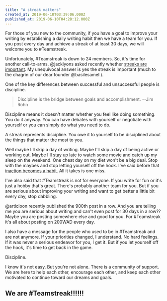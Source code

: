 ```yaml
---
title: "A streak matters"
created_at: 2019-06-10T03:39:06.000Z
published_at: 2019-06-10T04:28:12.000Z
---
```

For those of you new to the community, if you have a goal to improve your writing by establishing a daily writing habit then we have a team for you. If you post every day and achieve a streak of at least 30 days, we will welcome you to #Teamstreak.

Unfortunately, #Teamstreak is down to 24 members. So, it's time for another call-to-arms. @jacklyons asked recently whether [streaks are important](https://200wordsaday.com/words/are-streaks-important-197245cfc561394e19). My unequivocal answer is yes the streak is important (much to the chagrin of our dear founder @basilesamel ). 

One of the key differences between successful and unsuccessful people is discipline.

> Discipline is the bridge between goals and accomplishment. --Jim Rohn

Discipline means it doesn't matter whether you feel like doing something. You do it anyway. You can have debates with yourself or negotiate with yourself or you can simply do what you need to do. 

A streak represents discipline. You owe it to yourself to be disciplined about the things that matter the most to you. 

Well maybe I'll skip a day of writing. Maybe I'll skip a day of being active or working out. Maybe I'll stay up late to watch some movie and catch up my sleep on the weekend. One cheat day on my diet won't be a big deal. Stop with the maybes and stop letting yourself off the hook. I've said before that [inaction becomes a habit](https://200wordsaday.com/words/inaction-becomes-a-habit-163715ccc60ab9a1fb). All it takes is one miss. 

I've also said that #Teamstreak is not for everyone. If you write for fun or it's just a hobby that's great. There's probably another team for you. But if you are serious about improving your writing and want to get better a little bit every day, stop dabbling. 

@articloon recently published the 900th post in a row. And you are telling me you are serious about writing and can't even post for 30 days in a row?? Maybe you are posting somewhere else and good for you. For #Teamstreak it's all about posting on 200WAD every day.

I also have a message for the people who used to be in #Teamstreak and are not anymore. If your priorities changed, I understand. No hard feelings. If it was never a serious endeavor for you, I get it. But if you let yourself off the hook, it's time to get back in the game. 

Discipline.

I know it's not easy. But you're not alone. There is a community of support. We are here to help each other, encourage each other, and keep each other motivated to continue toward our dreams and goals. 

We are #Teamstreak!!!!!!
------------------------
